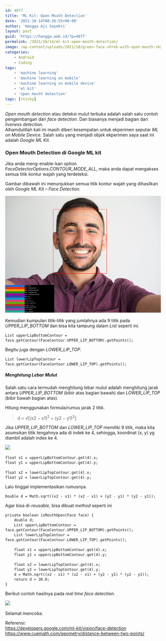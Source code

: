 ```yaml
---
id: 4877
title: 'ML Kit: Open Mouth Detection'
date: '2021-10-14T08:26:55+00:00'
author: 'Hangga Aji Sayekti'
layout: post
guid: 'https://hangga.web.id/?p=4877'
permalink: /2021/10/14/ml-kit-open-mouth-detection/
image: /wp-content/uploads/2021/10/green-face-shrek-with-open-mouth-sky-background-shrek-889x500.jpg
categories:
    - Android
    - Coding
tags:
    - 'machine learning'
    - 'machine learning on mobile'
    - 'machine learning on mobile device'
    - 'ml kit'
    - 'open mouth detection'
tags: [sticky]
---
```


*Open mouth detection* atau deteksi mulut terbuka adalah salah satu contoh pengembangan dari *face detection*. Dan biasanya menjadi bagian dari *liveness detection*.  
Alhamdulillah kali ini masih diberi kesempatan untuk ekperimen seputar *ML on Mobile Device*. Salah satu yang menjadi objek ekperimen saya saat ini adalah *Google ML Kit*.

### Open Mouth Detection di Google ML kit

Jika anda meng-enable-kan option *FaceDetectorOptions.CONTOUR\_MODE\_ALL,* maka anda dapat mengakses semua titik kontur wajah yang terdeteksi.

Gambar dibawah ini menunjukkan semua titik kontur wajah yang dihasilkan oleh *Google ML Kit – Face Detection.*

![](https://raw.githubusercontent.com/hangga/hangga.github.io/main/images/face_contours-800.png)

Kemudian kumpulan titik-titik yang jumlahnya ada 9 titik pada *UPPER\_LIP\_BOTTOM* dan bisa kita tampung dalam *List* seperti ini.

```
List upperLipBottomContour = face.getContour(FaceContour.UPPER_LIP_BOTTOM).getPoints();
```

Begitu juga dengan *LOWER\_LIP\_TOP*.

```
List lowerLipTopContour = face.getContour(FaceContour.LOWER_LIP_TOP).getPoints();
```

##### Menghitung Lebar Mulut

Salah satu cara termudah menghitung lebar mulut adalah menghitung jarak antara *UPPER\_LIP\_BOTTOM* (bibir atas bagian bawah) dan *LOWER\_LIP\_TOP* (bibir bawah bagian atas).

Hitung menggunakan formula/rumus jarak 2 titik.

> d = √\[(x2 − x1)<sup>2</sup> + (y2 − y1)<sup>2</sup>\]

Jika *UPPER\_LIP\_BOTTOM* dan *LOWER\_LIP\_TOP* memiliki 9 titik, maka kita asumsikan titik tengahnya ada di indek ke 4, sehingga, koordinat (x, y) yg diambil adalah index ke 4.

![](https://hangga.web.id/wp-content/uploads/2021/10/Screen-Shot-2021-10-14-at-15.39.29-700x354.png)

```
float x1 = upperLipBottomContour.get(4).x;
float y1 = upperLipBottomContour.get(4).y;

float x2 = lowerLipTopContour.get(4).x;
float y2 = lowerLipTopContour.get(4).y;
```

Lalu tinggal implementasikan rumusnya.

```
Double d = Math.sqrt((x2 - x1) * (x2 - x1) + (y2 - y1) * (y2 - y1));
```

Agar bisa di-*reusable*, bisa dibuat *method* seperti ini

```
private boolean isMouthOpen(Face face) {
	double d;
    List upperLipBottomContour = face.getContour(FaceContour.UPPER_LIP_BOTTOM).getPoints();
    List lowerLipTopContour = face.getContour(FaceContour.LOWER_LIP_TOP).getPoints();
        
    float x1 = upperLipBottomContour.get(4).x;
    float y1 = upperLipBottomContour.get(4).y;
        
    float x2 = lowerLipTopContour.get(4).x;
    float y2 = lowerLipTopContour.get(4).y;
    d = Math.sqrt((x2 - x1) * (x2 - x1) + (y2 - y1) * (y2 - y1));
    return d > 30.0;
}
```

Berikut contoh hasilnya pada *real time face detection*.

![](https://hangga.github.io/images/about/liveness-new.gif)

Selamat mencoba.

Referensi:  
<https://developers.google.com/ml-kit/vision/face-detection>  
<https://www.cuemath.com/geometry/distance-between-two-points/>
